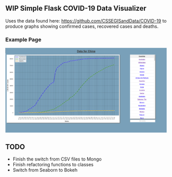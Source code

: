 ## WIP Simple Flask COVID-19 Data Visualizer

Uses the data found here: https://github.com/CSSEGISandData/COVID-19 to produce graphs showing confirmed cases, recovered cases and deaths.

### Example Page
![Screenshot showing China COVID-19 Cases](screenshot.png)

## TODO

* Finish the switch from CSV files to Mongo
* Finish refactoring functions to classes
* Switch from Seaborn to Bokeh
